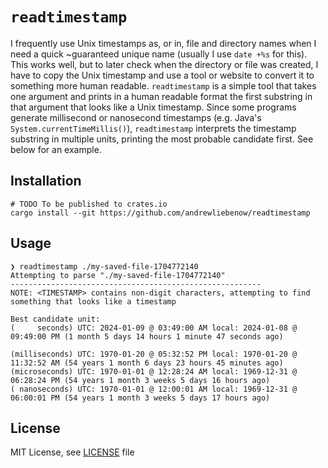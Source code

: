 # `readtimestamp`

I frequently use Unix timestamps as, or in, file and directory names when I need a quick ~guaranteed unique name (usually I use `date +%s` for this). This works well, but to later check when the directory or file was created, I have to copy the Unix timestamp and use a tool or website to convert it to something more human readable. `readtimestamp` is a simple tool that takes one argument and prints in a human readable format the first substring in that argument that looks like a Unix timestamp. Since some programs generate millisecond or nanosecond timestamps (e.g. Java's `System.currentTimeMillis()`), `readtimestamp` interprets the timestamp substring in multiple units, printing the most probable candidate first. See below for an example.

## Installation

```
# TODO To be published to crates.io
cargo install --git https://github.com/andrewliebenow/readtimestamp
```

## Usage

```shell
❯ readtimestamp ./my-saved-file-1704772140
Attempting to parse "./my-saved-file-1704772140"
--------------------------------------------------------
NOTE: <TIMESTAMP> contains non-digit characters, attempting to find something that looks like a timestamp

Best candidate unit:
(     seconds) UTC: 2024-01-09 @ 03:49:00 AM local: 2024-01-08 @ 09:49:00 PM (1 month 5 days 14 hours 1 minute 47 seconds ago)

(milliseconds) UTC: 1970-01-20 @ 05:32:52 PM local: 1970-01-20 @ 11:32:52 AM (54 years 1 month 6 days 23 hours 45 minutes ago)
(microseconds) UTC: 1970-01-01 @ 12:28:24 AM local: 1969-12-31 @ 06:28:24 PM (54 years 1 month 3 weeks 5 days 16 hours ago)
( nanoseconds) UTC: 1970-01-01 @ 12:00:01 AM local: 1969-12-31 @ 06:00:01 PM (54 years 1 month 3 weeks 5 days 17 hours ago)
```

## License

MIT License, see <a href="LICENSE">LICENSE</a> file
